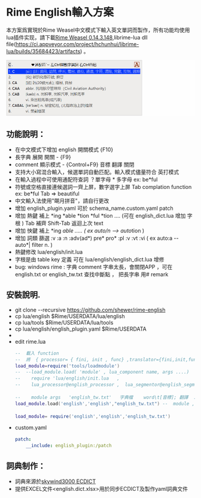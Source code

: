 # Rime English輸入方案

本方案爲實現於Rime Weasel中文模式下輸入英文單詞而製作，所有功能均使用lua插件实现，請下載[Rime Weasel 0.14.3.148](https://bintray.com/rime/weasel/testing),librime-lua dll file(https://ci.appveyor.com/project/hchunhui/librime-lua/builds/35684423/artifacts) 。

![computer](demo/computer.gif)

## 功能說明：

- 在中文模式下增加 english 開關模式  {F10}
- 長字典 展開 開關 - {F9}
- comment 顯示模式 - {Control+F9}    音標  翻譯  關閉 
- 支持大小寫混合輸入，候選單詞自動匹配。輸入模式儘量符合 英打模式 
- 在輸入過程中可使用通配符查詞   ？單字母 * 多字母 ex: be*ful 
- 符號或空格直接連候選詞一齊上屏，數字選字上屏 Tab complation function ex: be*ful Tab => beautiful
- 中文輸入法使用"朙月拼音"，請自行更改
- 增加 english_plugin.yaml   可於 schema_name.custom.yaml  patch 
- 增加 熱鍵 補上 *ing *able *tion *ful *tion  ....  (可在 english_dict.lua 增加 字根 )  Tab 補齊 Shift-Tab 返迴上次 text 
- 增加 怏鍵 補上 *ing *able .....   ( ex auto/n --> auto*tion ) 
- 增加 詞類 篩選  :v :a :n :adv(ad*) pre* pro* :pl :v :vt :vi   ( ex auto:a -- auto*| filter  n. )
- 熱鍵修改  lua/english/init.lua  
- 字根是由 table key 定義 可在 lua/english/english_dict.lua  增修
- bug:  windows rime : 字典 comment 字串太長，會關閉APP ，可在 english.txt or english_tw.txt 查找中斷點 ，
把長字串   用# remark 


  

## 安裝說明.
- git clone --recursive https://github.com/shewer/rime-english
- cp  lua/english  $Rime/USERDATA/lua/english
- cp  lua/tools    $Rime/USERDATA/lua/tools
- cp  lua/english/english_plugin.yaml  $Rime/USERDATA
- 
- edit rime.lua  
  ```lua 
  --  載入 function 
  --  將  { processor= { fini, init , func} ,translator={fini,init,func} .....}  載入全域
  load_module=require('tools/loadmodule')
  --  --load_module.load( 'module' , lua_component name, args ....)
  --    require 'lua/english/init.lua   ,
  --    lua_processor@english_processor ,  lua_segmentor@english_segmentor .....
  
  --    module args   'english_tw.txt'   字典檔    word\t[音標]; 翻譯  ......   \t
  load_module.load('english','english',"english_tw.txt") --  module , target_name , dict_file
  
  load_module= require('english','english','english_tw.txt')
  
  
  ```
- custom.yaml
  ```yaml
  patch:
	  __include: english_plugin:/patch
  ```

## 詞典制作：
- 詞典來源於[skywind3000 ECDICT](https://github.com/skywind3000/ECDICT)
- 提供EXCEL文件<english.dict.xlsx>用於同步ECDICT及製作yaml詞典文件

